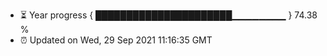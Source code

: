 - ⏳ Year progress { ██████████████████████▁▁▁▁▁▁▁▁ } 74.38 %
- ⏰ Updated on Wed, 29 Sep 2021 11:16:35 GMT

